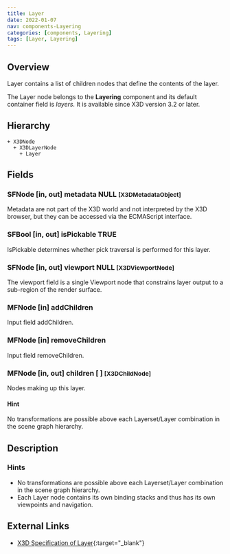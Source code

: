 ```yaml
---
title: Layer
date: 2022-01-07
nav: components-Layering
categories: [components, Layering]
tags: [Layer, Layering]
---
```

<style>
.post h3 {
  word-spacing: 0.2em;
}
</style>

## Overview

Layer contains a list of children nodes that define the contents of the layer.

The Layer node belongs to the **Layering** component and its default container field is *layers.* It is available since X3D version 3.2 or later.

## Hierarchy

```
+ X3DNode
  + X3DLayerNode
    + Layer
```

## Fields

### SFNode [in, out] **metadata** NULL <small>[X3DMetadataObject]</small>

Metadata are not part of the X3D world and not interpreted by the X3D browser, but they can be accessed via the ECMAScript interface.

### SFBool [in, out] **isPickable** TRUE

IsPickable determines whether pick traversal is performed for this layer.

### SFNode [in, out] **viewport** NULL <small>[X3DViewportNode]</small>

The viewport field is a single Viewport node that constrains layer output to a sub-region of the render surface.

### MFNode [in] **addChildren**

Input field addChildren.

### MFNode [in] **removeChildren**

Input field removeChildren.

### MFNode [in, out] **children** [ ] <small>[X3DChildNode]</small>

Nodes making up this layer.

#### Hint

No transformations are possible above each Layerset/Layer combination in the scene graph hierarchy.

## Description

### Hints

- No transformations are possible above each Layerset/Layer combination in the scene graph hierarchy.
- Each Layer node contains its own binding stacks and thus has its own viewpoints and navigation.

## External Links

- [X3D Specification of Layer](https://www.web3d.org/documents/specifications/19775-1/V4.0/Part01/components/layering.html#Layer){:target="_blank"}
